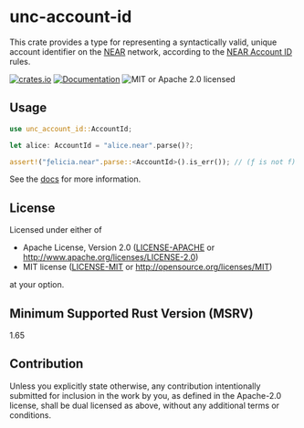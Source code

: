 # unc-account-id

This crate provides a type for representing a syntactically valid, unique account identifier on the [NEAR](https://near.org) network, according to the [NEAR Account ID](https://docs.near.org/concepts/basics/account#account-id-rules) rules.

[![crates.io](https://img.shields.io/crates/v/near-account-id?label=latest)](https://crates.io/crates/near-account-id)
[![Documentation](https://docs.rs/near-account-id/badge.svg)](https://docs.rs/near-account-id)
![MIT or Apache 2.0 licensed](https://img.shields.io/crates/l/near-account-id.svg)

## Usage

```rust
use unc_account_id::AccountId;

let alice: AccountId = "alice.near".parse()?;

assert!("ƒelicia.near".parse::<AccountId>().is_err()); // (ƒ is not f)
```

See the [docs](https://docs.rs/near-account-id) for more information.

## License

Licensed under either of

- Apache License, Version 2.0
   ([LICENSE-APACHE](LICENSE-APACHE) or <http://www.apache.org/licenses/LICENSE-2.0>)
- MIT license
   ([LICENSE-MIT](LICENSE-MIT) or <http://opensource.org/licenses/MIT>)

at your option.

## Minimum Supported Rust Version (MSRV)

1.65

## Contribution

Unless you explicitly state otherwise, any contribution intentionally submitted
for inclusion in the work by you, as defined in the Apache-2.0 license, shall be
dual licensed as above, without any additional terms or conditions.

